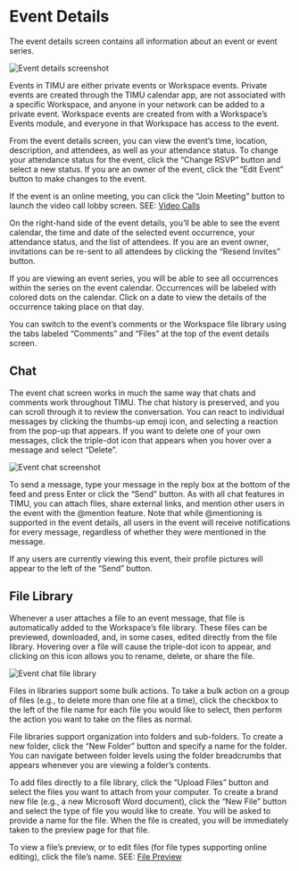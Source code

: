 # Event Details

The event details screen contains all information about an event or event series.

![Event details screenshot](https://fakeimg.pl/640x360/)

Events in TIMU are either private events or Workspace events. Private events are created through the TIMU calendar app, are not associated with a specific Workspace, and anyone in your network can be added to a private event. Workspace events are created from with a Workspace’s Events module, and everyone in that Workspace has access to the event.

From the event details screen, you can view the event’s time, location, description, and attendees, as well as your attendance status. To change your attendance status for the event, click the “Change RSVP” button and select a new status. If you are an owner of the event, click the “Edit Event” button to make changes to the event.

If the event is an online meeting, you can click the “Join Meeting” button to launch the video call lobby screen. SEE: [Video Calls](Video%20Calls.html)

On the right-hand side of the event details, you’ll be able to see the event calendar, the time and date of the selected event occurrence, your attendance status, and the list of attendees. If you are an event owner, invitations can be re-sent to all attendees by clicking the “Resend Invites” button.

If you are viewing an event series, you will be able to see all occurrences within the series on the event calendar. Occurrences will be labeled with colored dots on the calendar. Click on a date to view the details of the occurrence taking place on that day.

You can switch to the event’s comments or the Workspace file library using the tabs labeled “Comments” and “Files” at the top of the event details screen.

## Chat

The event chat screen works in much the same way that chats and comments work throughout TIMU. The chat history is preserved, and you can scroll through it to review the conversation. You can react to individual messages by clicking the thumbs-up emoji icon, and selecting a reaction from the pop-up that appears. If you want to delete one of your own messages, click the triple-dot icon that appears when you hover over a message and select “Delete”.

![Event chat screenshot](https://fakeimg.pl/640x360/)

To send a message, type your message in the reply box at the bottom of the feed and press Enter or click the “Send” button. As with all chat features in TIMU, you can attach files, share external links, and mention other users in the event with the @mention feature. Note that while @mentioning is supported in the event details, all users in the event will receive notifications for every message, regardless of whether they were mentioned in the message.

If any users are currently viewing this event, their profile pictures will appear to the left of the “Send” button.

## File Library

Whenever a user attaches a file to an event message, that file is automatically added to the Workspace’s file library. These files can be previewed, downloaded, and, in some cases, edited directly from the file library. Hovering over a file will cause the triple-dot icon to appear, and clicking on this icon allows you to rename, delete, or share the file.

![Event chat file library](https://fakeimg.pl/640x360/)

Files in libraries support some bulk actions. To take a bulk action on a group of files (e.g., to delete more than one file at a time), click the checkbox to the left of the file name for each file you would like to select, then perform the action you want to take on the files as normal.

File libraries support organization into folders and sub-folders. To create a new folder, click the “New Folder” button and specify a name for the folder. You can navigate between folder levels using the folder breadcrumbs that appears whenever you are viewing a folder’s contents.

To add files directly to a file library, click the “Upload Files” button and select the files you want to attach from your computer. To create a brand new file (e.g., a new Microsoft Word document), click the “New File” button and select the type of file you would like to create. You will be asked to provide a name for the file. When the file is created, you will be immediately taken to the preview page for that file.

To view a file’s preview, or to edit files (for file types supporting online editing), click the file’s name. SEE: [File Preview](File%20Preview.html)

